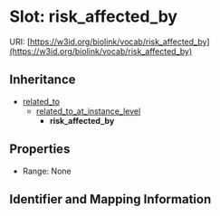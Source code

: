 # Slot: risk_affected_by

URI: [https://w3id.org/biolink/vocab/risk_affected_by](https://w3id.org/biolink/vocab/risk_affected_by)




## Inheritance

* [related_to](related_to.md)
    * [related_to_at_instance_level](related_to_at_instance_level.md)
        * **risk_affected_by**



## Properties

 * Range: None



## Identifier and Mapping Information





